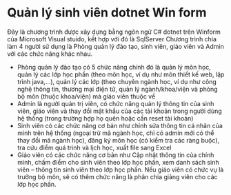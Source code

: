 # Quản lý sinh viên dotnet Win form
Đây là chương trình được xây dựng bằng ngôn ngữ C# dotnet trên Winform của Microsoft Visual stuido, kết hợp với đó là SqlServer
Chương trình chia làm 4 người sử dụng là Phòng quản lý đào tạo, sinh viên, giáo viên và Admin với các chức năng khác nhau.
+ Phòng quản lý đào tạo có 5 chức năng chính đó là quản lý môn học, 
quản lý các lớp học phần (theo môn học, ví dụ như môn thiết kế web, lập trình java,...), 
quản lý các lớp (theo chuyên ngành học, ví dụ như công nghệ thông tin, thương mại điện tử, 
quản lý ngành/khoa/viện và phòng bộ môn (thuộc khoa/viện) mà giáo viên thuộc về
+ Admin là người quản trị viên, có chức năng quản lý thông tin của sinh viên, giáo viên
và thay đổi mật khẩu của các tài khoản trong người dùng hệ thống (trong trường hợp họ quên hoặc cần reset tài khoản)
+ Sinh viên có các chức năng cơ bản như 
chỉnh sửa thông tin cá nhân của mình trên hệ thống (ngoại trừ mã ngành học, chỉ có admin mới có thể thay đổi mã ngành học), 
đăng ký môn học (có kiểm tra các ràng buộc), tra cứu điểm quá trình và lịch học, xuất file sang Excel
+ Giáo viên có các chức năng cơ bản như Cập nhật thông tin của chính mình, 
chấm điểm cho sinh viên theo lớp học phần, 
xem danh sách sinh viên – thông tin sinh viên theo lớp học phần. 
Nếu giáo viên có chức vụ là trưởng bộ môn, sẽ có thêm chức năng là phân chia giảng viên cho các lớp học phần.
